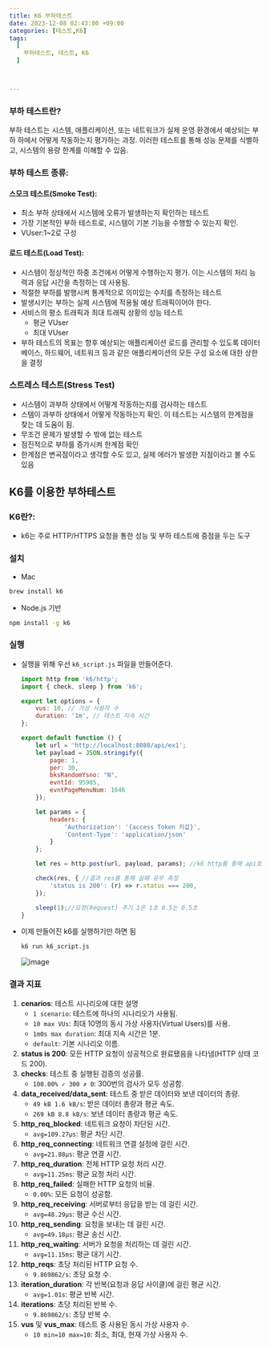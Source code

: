 ```yaml
---
title: K6 부하테스트
date: 2023-12-08 02:43:00 +09:00
categories: [테스트,K6]
tags:
  [
    부하테스트, 테스트, K6
  ]



---
```


###  부하 테스트란?

부하 테스트는 시스템, 애플리케이션, 또는 네트워크가 실제 운영 환경에서 예상되는 부하 하에서 어떻게 작동하는지 평가하는 과정. 이러한 테스트를 통해 성능 문제를 식별하고, 시스템의 용량 한계를 이해할 수 있음.

### 부하 테스트 종류:

#### **스모크 테스트(Smoke Test)**:

- 최소 부하 상태에서 시스템에 오류가 발생하는지 확인하는 테스트
- 가장 기본적인 부하 테스트로, 시스템이 기본 기능을 수행할 수 있는지 확인.
- VUser:1~2로 구성

#### **로드 테스트(Load Test)**:

- 시스템이 정상적인 하중 조건에서 어떻게 수행하는지 평가. 이는 시스템의 처리 능력과 응답 시간을 측정하는 데 사용됨.
- 적절한 부하를 발행시켜 통계적으로 의미있는 수치를 측정하는 테스트
- 발생시키는 부하는 실제 시스템에 적용될 예상 트래픽이어야 한다.
- 서비스의 평소 트래픽과 최대 트래픽 상황의 성능 테스트
  - 평균 VUser
  - 최대 VUser
- 부하 테스트의 목표는 향후 예상되는 애플리케이션 로드를 관리할 수 있도록 데이터 베이스, 하드웨어, 네트워크 등과 같은 애플리케이션의 모든 구성 요소에 대한 상한을 결정

### 스트레스 테스트(Stress Test)

- 시스템이 과부하 상태에서 어떻게 작동하는지를 검사하는 테스트
- 스템이 과부하 상태에서 어떻게 작동하는지 확인. 이 테스트는 시스템의 한계점을 찾는 데 도움이 됨.
- 무조건 문제가 발생할 수 밖에 없는 테스트
- 점진적으로 부하를 증가시켜 한계점 확인
- 한계점은 변곡점이라고 생각할 수도 있고, 실제 에러가 발생한 지점이라고 볼 수도 있음

## K6를 이용한 부하테스트

### **K6란?**:

- k6는 주로 HTTP/HTTPS 요청을 통한 성능 및 부하 테스트에 중점을 두는 도구

### 설치

- Mac

```bash
brew install k6
```

- Node.js 기반 

```bash
npm install -g k6
```

### 실행

- 실행을 위해 우선 `k6_script.js` 파일을 만들어준다.

  ```javascript
  import http from 'k6/http';
  import { check, sleep } from 'k6';
  
  export let options = {
      vus: 10, // 가상 사용자 수
      duration: '1m', // 테스트 지속 시간
  };
  
  export default function () {
      let url = 'http://localhost:8080/api/ex1';
      let payload = JSON.stringify({
          page: 1,
          per: 30,
          bksRandomYsno: "N",
          evntId: 95905,
          evntPageMenuNum: 1646
      });
  
      let params = {
          headers: {
              'Authorization': '{access Token 키값}',
              'Content-Type': 'application/json'
          }
      };
  
      let res = http.post(url, payload, params); //k6 http를 통해 api호출
  
      check(res, { //결과 res를 통해 실패 유무 측정
          'status is 200': (r) => r.status === 200,
      });
  
      sleep(1);//요청(Request) 주기 1은 1초 0.5는 0.5초
  }
  
  ```

- 이제 만들어진 k6를 실행하기만 하면 됨

  ```bash
  k6 run k6_script.js
  ```

  ![image](https://github.com/vivalahm/vivalahm.github.io/assets/48741014/4fca03d5-a38c-4da4-82d2-f9d2871aa03e)

### 결과 지표

1. **cenarios**: 테스트 시나리오에 대한 설명
   - `1 scenario`: 테스트에 하나의 시나리오가 사용됨.
   - `10 max VUs`: 최대 10명의 동시 가상 사용자(Virtual Users)를 사용.
   - `1m0s max duration`: 최대 지속 시간은 1분.
   - `default`: 기본 시나리오 이름.
2. **status is 200**: 모든 HTTP 요청이 성공적으로 완료됐음을 나타냄(HTTP 상태 코드 200).
3. **checks**: 테스트 중 실행된 검증의 성공률.
   - `100.00% ✓ 300 ✗ 0`: 300번의 검사가 모두 성공함.
4. **data_received/data_sent**: 테스트 중 받은 데이터와 보낸 데이터의 총량.
   - `49 kB 1.6 kB/s`: 받은 데이터 총량과 평균 속도.
   - `269 kB 8.8 kB/s`: 보낸 데이터 총량과 평균 속도.
5. **http_req_blocked**: 네트워크 요청이 차단된 시간.
   - `avg=109.27µs`: 평균 차단 시간.
6. **http_req_connecting**: 네트워크 연결 설정에 걸린 시간.
   - `avg=21.88µs`: 평균 연결 시간.
7. **http_req_duration**: 전체 HTTP 요청 처리 시간.
   - `avg=11.25ms`: 평균 요청 처리 시간.
8. **http_req_failed**: 실패한 HTTP 요청의 비율.
   - `0.00%`: 모든 요청이 성공함.
9. **http_req_receiving**: 서버로부터 응답을 받는 데 걸린 시간.
   - `avg=48.29µs`: 평균 수신 시간.
10. **http_req_sending**: 요청을 보내는 데 걸린 시간.
    - `avg=49.18µs`: 평균 송신 시간.
11. **http_req_waiting**: 서버가 요청을 처리하는 데 걸린 시간.
    - `avg=11.15ms`: 평균 대기 시간.
12. **http_reqs**: 초당 처리된 HTTP 요청 수.
    - `9.869862/s`: 초당 요청 수.
13. **iteration_duration**: 각 반복(요청과 응답 사이클)에 걸린 평균 시간.
    - `avg=1.01s`: 평균 반복 시간.
14. **iterations**: 초당 처리된 반복 수.
    - `9.869862/s`: 초당 반복 수.
15. **vus** 및 **vus_max**: 테스트 중 사용된 동시 가상 사용자 수.
    - `10 min=10 max=10`: 최소, 최대, 현재 가상 사용자 수.